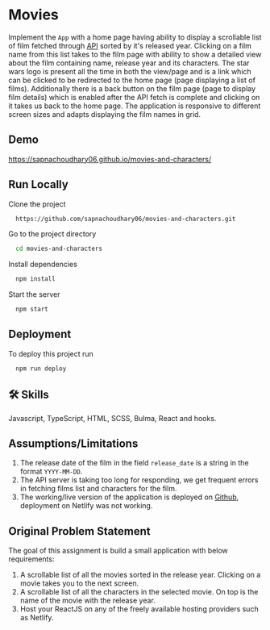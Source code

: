 # Movies

Implement the `App` with a home page having ability to display a scrollable list of film fetched through [API](https://swapi.dev/documentation#films) sorted by it's released year. Clicking on a film name from this list takes to the film page with ability to show a detailed view about the film containing name, release year and its characters.
The star wars logo is present all the time in both the view/page and is a link which can be clicked to be redirected to the home page (page displaying a list of films). Additionally there is a back button on the film page (page to display film details) which is enabled after the API fetch is complete and clicking on it takes us back to the home page.
The application is responsive to different screen sizes and adapts displaying the film names in grid.

## Demo
https://sapnachoudhary06.github.io/movies-and-characters/

## Run Locally

Clone the project

```bash
  https://github.com/sapnachoudhary06/movies-and-characters.git
```

Go to the project directory

```bash
  cd movies-and-characters
```

Install dependencies

```bash
  npm install
```

Start the server

```bash
  npm start
```

## Deployment

To deploy this project run

```bash
  npm run deploy
```

## 🛠 Skills
Javascript, TypeScript, HTML, SCSS, Bulma, React and hooks.


## Assumptions/Limitations
1. The release date of the film in the field `release_date` is a string in the format `YYYY-MM-DD`.
2. The API server is taking too long for responding, we get frequent errors in fetching films list and characters for the film.
3. The working/live version of the application is deployed on [Github](https://sapnachoudhary06.github.io/movies-and-characters/), deployment on Netlify was not working.


## Original Problem Statement

The goal of this assignment is build a small application with below requirements:
1. A scrollable list of all the movies sorted in the release year. Clicking on a movie takes you to the next screen.
2. A scrollable list of all the characters in the selected movie. On top is the name of the movie with the release year.
3. Host your ReactJS on any of the freely available hosting providers such as Netlify.

